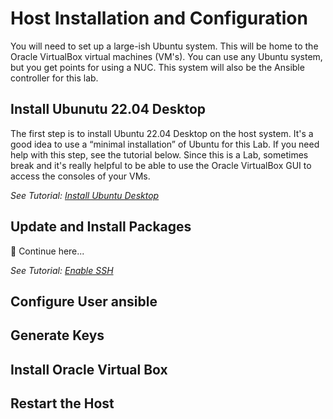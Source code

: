 # Host Installation and Configuration
You will need to set up a large-ish Ubuntu system. This will be home to the Oracle VirtualBox virtual machines (VM's). You can use any Ubuntu system, but you get points for using a NUC. This system will also be the Ansible controller for this lab.

## Install Ubunutu 22.04 Desktop
The first step is to install Ubuntu 22.04 Desktop on the host system. It's a good idea to use a “minimal installation” of Ubuntu for this Lab. If you need help with this step, see the tutorial below. Since this is a Lab, sometimes break and it's really helpful to be able to use the Oracle VirtualBox GUI to access the consoles of your VMs.

*See Tutorial: [Install Ubuntu Desktop](https://ubuntu.com/tutorials/install-ubuntu-desktop#1-overview)*

## Update and Install Packages
🚧 Continue here...

*See Tutorial: [Enable SSH](https://linuxize.com/post/how-to-enable-ssh-on-ubuntu-20-04/)*

## Configure User ansible

## Generate Keys

## Install Oracle Virtual Box

## Restart the Host
